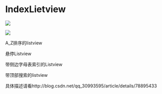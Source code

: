 # IndexLietview

![](https://img-blog.csdn.net/20171226111641941?watermark/2/text/aHR0cDovL2Jsb2cuY3Nkbi5uZXQvcXFfMzA5OTM1OTU=/font/5a6L5L2T/fontsize/400/fill/I0JBQkFCMA==/dissolve/70/gravity/SouthEast)

![](https://img-blog.csdn.net/20171226180458811?watermark/2/text/aHR0cDovL2Jsb2cuY3Nkbi5uZXQvcXFfMzA5OTM1OTU=/font/5a6L5L2T/fontsize/400/fill/I0JBQkFCMA==/dissolve/70/gravity/Center)

A_Z排序的listview

悬停Listview

带侧边字母表索引的Listview

带顶部搜索的listview

具体描述请看http://blog.csdn.net/qq_30993595/article/details/78895433
